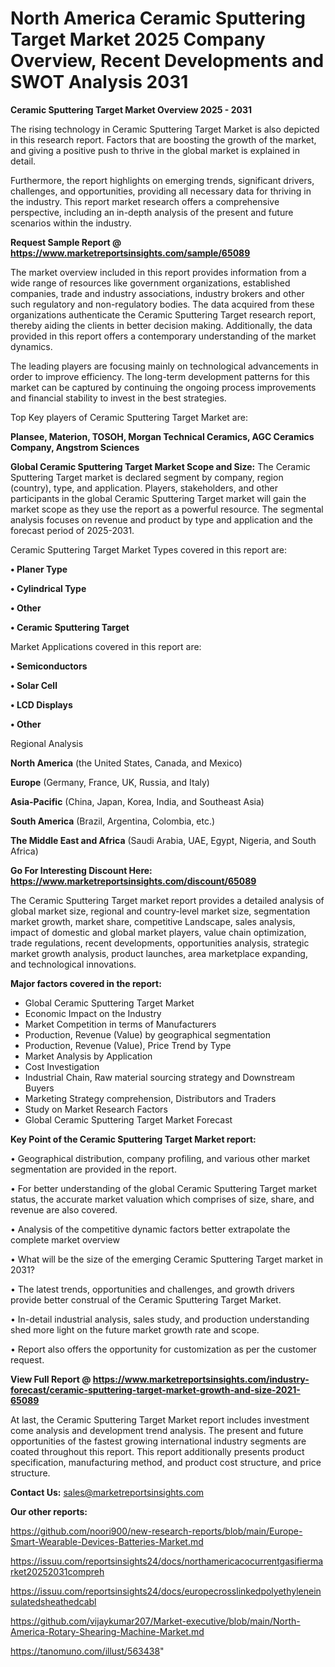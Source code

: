 # North America Ceramic Sputtering Target Market 2025 Company Overview, Recent Developments and SWOT Analysis 2031

<Strong> Ceramic Sputtering Target Market Overview 2025 - 2031</strong>

The rising technology in Ceramic Sputtering Target Market is also depicted in this research report. Factors that are boosting the growth of the market, and giving a positive push to thrive in the global market is explained in detail.

Furthermore, the report highlights on emerging trends, significant drivers, challenges, and opportunities, providing all necessary data for thriving in the industry. This report market research offers a comprehensive perspective, including an in-depth analysis of the present and future scenarios within the industry.

<strong>Request Sample Report @ <a href=https://www.marketreportsinsights.com/sample/65089>https://www.marketreportsinsights.com/sample/65089</a></strong>

The market overview included in this report provides information from a wide range of resources like government organizations, established companies, trade and industry associations, industry brokers and other such regulatory and non-regulatory bodies. The data acquired from these organizations authenticate the Ceramic Sputtering Target research report, thereby aiding the clients in better decision making. Additionally, the data provided in this report offers a contemporary understanding of the market dynamics.

The leading players are focusing mainly on technological advancements in order to improve efficiency. The long-term development patterns for this market can be captured by continuing the ongoing process improvements and financial stability to invest in the best strategies.

Top Key players of Ceramic Sputtering Target Market are:

<strong>Plansee, Materion, TOSOH, Morgan Technical Ceramics, AGC Ceramics Company, Angstrom Sciences</strong>

<strong><b>Global Ceramic Sputtering Target Market Scope and Size:</b></strong>
The Ceramic Sputtering Target market is declared segment by company, region (country), type, and application. Players, stakeholders, and other participants in the global Ceramic Sputtering Target market will gain the market scope as they use the report as a powerful resource. The segmental analysis focuses on revenue and product by type and application and the forecast period of 2025-2031.

Ceramic Sputtering Target Market Types covered in this report are:

<strong>• Planer Type

• Cylindrical Type

• Other

• Ceramic Sputtering Target</strong>

Market Applications covered in this report are:

<strong>• Semiconductors

• Solar Cell

• LCD Displays

• Other</strong> 

Regional Analysis

<strong>North America</strong> (the United States, Canada, and Mexico)

<strong>Europe</strong> (Germany, France, UK, Russia, and Italy)

<strong>Asia-Pacific</strong> (China, Japan, Korea, India, and Southeast Asia)

<strong>South America</strong> (Brazil, Argentina, Colombia, etc.)

<strong>The Middle East and Africa</strong> (Saudi Arabia, UAE, Egypt, Nigeria, and South Africa)

<strong>Go For Interesting Discount Here: <a href=https://www.marketreportsinsights.com/discount/65089>https://www.marketreportsinsights.com/discount/65089</a></strong>

The Ceramic Sputtering Target market report provides a detailed analysis of global market size, regional and country-level market size, segmentation market growth, market share, competitive Landscape, sales analysis, impact of domestic and global market players, value chain optimization, trade regulations, recent developments, opportunities analysis, strategic market growth analysis, product launches, area marketplace expanding, and technological innovations.

<strong><b>Major factors covered in the report:</b></strong>
<ul>
  <li>Global Ceramic Sputtering Target Market </li>
  <li>Economic Impact on the Industry</li>
  <li>Market Competition in terms of Manufacturers</li>
  <li>Production, Revenue (Value) by geographical segmentation</li>
  <li>Production, Revenue (Value), Price Trend by Type</li>
  <li>Market Analysis by Application</li>
  <li>Cost Investigation</li>
  <li>Industrial Chain, Raw material sourcing strategy and Downstream Buyers</li>
  <li>Marketing Strategy comprehension, Distributors and Traders</li>
  <li>Study on Market Research Factors</li>
  <li>Global Ceramic Sputtering Target Market Forecast</li>
</ul>

<strong><b>Key Point of the Ceramic Sputtering Target Market report:</b></strong>

• Geographical distribution, company profiling, and various other market segmentation are provided in the report.

• For better understanding of the global Ceramic Sputtering Target market status, the accurate market valuation which comprises of size, share, and revenue are also covered.

• Analysis of the competitive dynamic factors better extrapolate the complete market overview

• What will be the size of the emerging Ceramic Sputtering Target market in 2031?

• The latest trends, opportunities and challenges, and growth drivers provide better construal of the Ceramic Sputtering Target Market.

• In-detail industrial analysis, sales study, and production understanding shed more light on the future market growth rate and scope.

• Report also offers the opportunity for customization as per the customer request.

<strong><b>View Full Report @ <a href=https://www.marketreportsinsights.com/industry-forecast/ceramic-sputtering-target-market-growth-and-size-2021-65089>https://www.marketreportsinsights.com/industry-forecast/ceramic-sputtering-target-market-growth-and-size-2021-65089</a></b></strong>


At last, the Ceramic Sputtering Target Market report includes investment come analysis and development trend analysis. The present and future opportunities of the fastest growing international industry segments are coated throughout this report. This report additionally presents product specification, manufacturing method, and product cost structure, and price structure.

<strong>Contact Us:</strong>
sales@marketreportsinsights.com

<strong>Our other reports:</strong>

<a href=https://github.com/noori900/new-research-reports/blob/main/Europe-Smart-Wearable-Devices-Batteries-Market.md>https://github.com/noori900/new-research-reports/blob/main/Europe-Smart-Wearable-Devices-Batteries-Market.md</a>

<a href=https://issuu.com/reportsinsights24/docs/northamericacocurrentgasifiermarket20252031compreh>https://issuu.com/reportsinsights24/docs/northamericacocurrentgasifiermarket20252031compreh</a>

<a href=https://issuu.com/reportsinsights24/docs/europecrosslinkedpolyethyleneinsulatedsheathedcabl>https://issuu.com/reportsinsights24/docs/europecrosslinkedpolyethyleneinsulatedsheathedcabl</a>

<a href=https://github.com/vijaykumar207/Market-executive/blob/main/North-America-Rotary-Shearing-Machine-Market.md>https://github.com/vijaykumar207/Market-executive/blob/main/North-America-Rotary-Shearing-Machine-Market.md</a>

<a href=https://tanomuno.com/illust/563438>https://tanomuno.com/illust/563438</a>"
